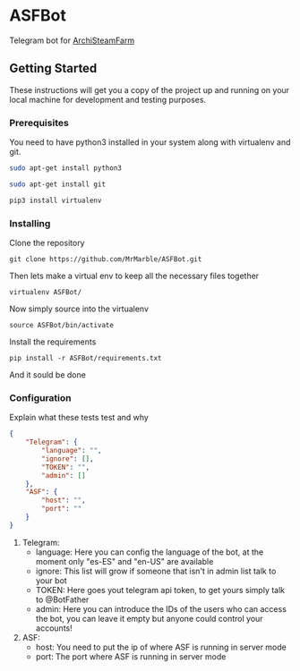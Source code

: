 # ASFBot

Telegram bot for [ArchiSteamFarm](https://github.com/JustArchi/ArchiSteamFarm)

## Getting Started

These instructions will get you a copy of the project up and running on your local machine for development and testing purposes. 

### Prerequisites

You need to have python3 installed in your system along with virtualenv and git.
```bash
sudo apt-get install python3

sudo apt-get install git

pip3 install virtualenv
```

### Installing

Clone the repository
```
git clone https://github.com/MrMarble/ASFBot.git 
```

Then lets make a virtual env to keep all the necessary files together

```
virtualenv ASFBot/
```
Now simply source into the virtualenv
```
source ASFBot/bin/activate

```
Install the requirements

```
pip install -r ASFBot/requirements.txt
```

And it sould be done


### Configuration

Explain what these tests test and why

```json
{
	"Telegram": {
		"language": "",
		"ignore": [],
		"TOKEN": "",
		"admin": []
	},
	"ASF": {
		"host": "",
		"port": ""
	}
}

```
1. Telegram:
    * language: Here you can config the language of the bot, at the moment only "es-ES" and "en-US" are available
    * ignore: This list will grow if someone that isn't in admin list talk to your bot
    * TOKEN: Here goes yout telegram api token, to get yours simply talk to @BotFather
    * admin: Here you can introduce the IDs of the users who can access the bot, you can leave it empty but anyone could control   your accounts!
2. ASF:
    * host: You need to put the ip of where ASF is running in server mode
    * port: The port where ASF is running in server mode
